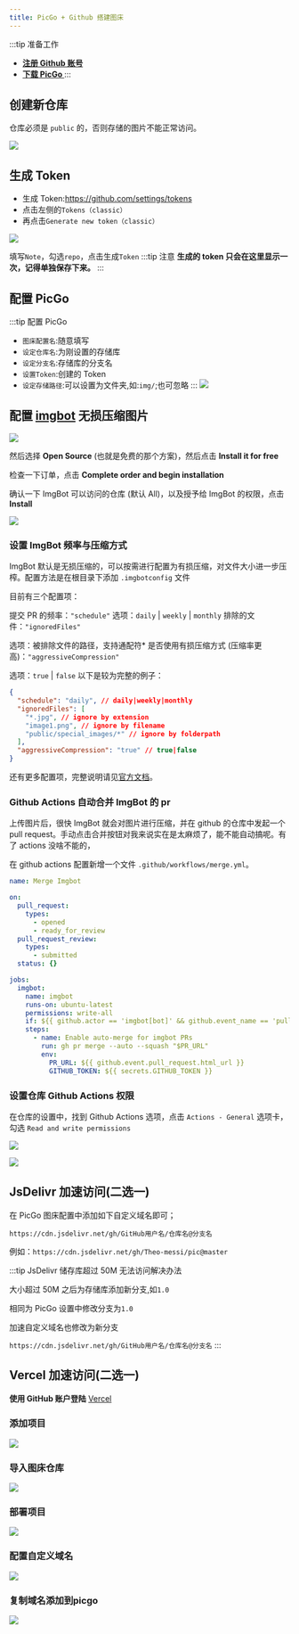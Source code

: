 ```yaml
---
title: PicGo + Github 搭建图床
---
```


:::tip 准备工作

- **[注册 Github 账号](https://github.com/)**
- **[下载 PicGo ](https://molunerfinn.com/PicGo/)**
  :::

## 创建新仓库

仓库必须是 `public` 的，否则存储的图片不能正常访问。

![](https://m.theovan.xyz/img/20230902143628.png)

## 生成 Token

- 生成 Token:<https://github.com/settings/tokens>
- 点击左侧的`Tokens（classic）`
- 再点击`Generate new token（classic）`

![](https://m.theovan.xyz/img/20230902144325.png)

填写`Note`，勾选`repo`，点击生成`Token`
:::tip 注意
**生成的 token 只会在这里显示一次，记得单独保存下来。**
:::

## 配置 PicGo

:::tip 配置 PicGo

- `图床配置名`:随意填写
- `设定仓库名`:为刚设置的存储库
- `设定分支名`:存储库的分支名
- `设置Token`:创建的 Token
- `设定存储路径`:可以设置为文件夹,如:`img/`;也可忽略
  :::
  ![](https://m.theovan.xyz/img/20230902150820.png)

## 配置 [imgbot](https://github.com/apps/imgbot) 无损压缩图片

![](https://m.theovan.xyz/img/20240102215655.png)

然后选择 **Open Source** (也就是免费的那个方案)，然后点击 **Install it for free**

检查一下订单，点击 **Complete order and begin installation**

确认一下 ImgBot 可以访问的仓库 (默认 All)，以及授予给 ImgBot 的权限，点击 **Install**

![](https://m.theovan.xyz/img/20240102215814.png)

### 设置 ImgBot 频率与压缩方式

ImgBot 默认是无损压缩的，可以按需进行配置为有损压缩，对文件大小进一步压榨。配置方法是在根目录下添加 `.imgbotconfig` 文件

目前有三个配置项：

提交 PR 的频率：`"schedule"`
选项：`daily` | `weekly` | `monthly`
排除的文件：`"ignoredFiles"`

选项：被排除文件的路径，支持通配符\*
是否使用有损压缩方式 (压缩率更高)：`"aggressiveCompression"`

选项：`true` | `false`
以下是较为完整的例子：

```json
{
  "schedule": "daily", // daily|weekly|monthly
  "ignoredFiles": [
    "*.jpg", // ignore by extension
    "image1.png", // ignore by filename
    "public/special_images/*" // ignore by folderpath
  ],
  "aggressiveCompression": "true" // true|false
}
```

还有更多配置项，完整说明请见[官方文档](https://imgbot.net/docs/#configuration)。

### Github Actions 自动合并 ImgBot 的 pr

上传图片后，很快 ImgBot 就会对图片进行压缩，并在 github 的仓库中发起一个 pull request。手动点击合并按钮对我来说实在是太麻烦了，能不能自动搞呢。有了 actions 没啥不能的，

在 github actions 配置新增一个文件 `.github/workflows/merge.yml`。

```yaml
name: Merge Imgbot

on:
  pull_request:
    types:
      - opened
      - ready_for_review
  pull_request_review:
    types:
      - submitted
  status: {}

jobs:
  imgbot:
    name: imgbot
    runs-on: ubuntu-latest
    permissions: write-all
    if: ${{ github.actor == 'imgbot[bot]' && github.event_name == 'pull_request'}}
    steps:
      - name: Enable auto-merge for imgbot PRs
        run: gh pr merge --auto --squash "$PR_URL"
        env:
          PR_URL: ${{ github.event.pull_request.html_url }}
          GITHUB_TOKEN: ${{ secrets.GITHUB_TOKEN }}
```

### 设置仓库 Github Actions 权限

在仓库的设置中，找到 Github Actions 选项，点击 `Actions - General` 选项卡，勾选 `Read and write permissions`

![](https://m.theovan.xyz/img/20240102223146.png)

![](https://m.theovan.xyz/img/20240102223417.png)

## JsDelivr 加速访问(二选一)

在 PicGo 图床配置中添加如下自定义域名即可；

`https://cdn.jsdelivr.net/gh/GitHub用户名/仓库名@分支名`

例如：`https://cdn.jsdelivr.net/gh/Theo-messi/pic@master`

:::tip JsDelivr 储存库超过 50M 无法访问解决办法

大小超过 50M 之后为存储库添加新分支,如`1.0`

相同为 PicGo 设置中修改分支为`1.0`

加速自定义域名也修改为新分支

`https://cdn.jsdelivr.net/gh/GitHub用户名/仓库名@分支名`
:::

## Vercel 加速访问(二选一)

**使用 GitHub 账户登陆** [Vercel](https://vercel.com/)

### 添加项目

![](https://m.theovan.xyz/img/20240102212030.png)

### 导入图床仓库

![](https://m.theovan.xyz/img/20240102212537.png)

### 部署项目

![](https://m.theovan.xyz/img/20240102212624.png)

### 配置自定义域名

![](https://m.theovan.xyz/img/20240102213512.png)

### 复制域名添加到picgo

![](https://m.theovan.xyz/img/20240102214339.png)

